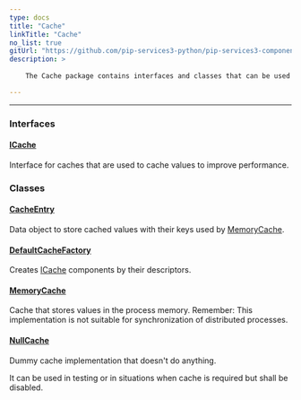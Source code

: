 ```yaml
---
type: docs
title: "Cache"
linkTitle: "Cache"
no_list: true
gitUrl: "https://github.com/pip-services3-python/pip-services3-components-python"
description: >
    
    The Cache package contains interfaces and classes that can be used to create caches that can be employed to improve a system's performance.

---
```

---

<div class="module-body"> 

### Interfaces

#### [ICache](icache)
Interface for caches that are used to cache values to improve performance.

### Classes

#### [CacheEntry](cache_entry)
Data object to store cached values with their keys used by [MemoryCache](../memory_cache).

#### [DefaultCacheFactory](default_cache_factory)
Creates [ICache](icache) components by their descriptors.

#### [MemoryCache](memory_cache)
Cache that stores values in the process memory.
Remember: This implementation is not suitable for synchronization of distributed processes.

#### [NullCache](null_cache)
Dummy cache implementation that doesn't do anything.

It can be used in testing or in situations when cache is required
but shall be disabled.


</div>
